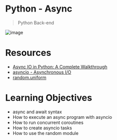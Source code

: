 # Python - Async

> Python
> Back-end

 ![image](https://github.com/RichardMiruka/alx-backend-python/assets/105627752/7f141479-fde1-4129-aae1-857f45ddb496)

# Resources 
* [Async IO in Python: A Complete Walkthrough](https://intranet.alxswe.com/rltoken/zYkXScziW1D5rNdNEvObjQ)
* [asyncio - Asynchronous I/O](https://intranet.alxswe.com/rltoken/aZUO4GiWHbPIrVBIwptFAw)
* [random.uniform](https://intranet.alxswe.com/rltoken/72mVf1s8rx2ih_U2WjBmaA)

# Learning Objectives
* async and await syntax
* How to execute an async program with asyncio
* How to run concurrent coroutines
* How to create asyncio tasks
* How to use the random module
